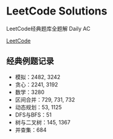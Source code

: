 # LeetCode Solutions

LeetCode经典题库全题解 Daily AC

<a href="https://leetcode.cn/problemset/">LeetCode</a>


## 经典例题记录

* 模拟：2482, 3242
* 贪心：2241, 3192
* 数学：3280
* 区间合并：729, 731, 732
* 动态规划：53, 1125
* DFS与BFS：51
* 树与二叉树：145, 1367
* 并查集：684

